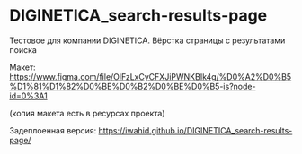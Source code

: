 # DIGINETICA_search-results-page
 Тестовое для компании DIGINETICA. Вёрстка страницы с результатами поиска
 
 Макет: https://www.figma.com/file/OlFzLxCyCFXJiPWNKBIk4g/%D0%A2%D0%B5%D1%81%D1%82%D0%BE%D0%B2%D0%BE%D0%B5-is?node-id=0%3A1
 
 (копия макета есть в ресурсах проекта)
 
 Задеплоенная версия: https://iwahid.github.io/DIGINETICA_search-results-page/
